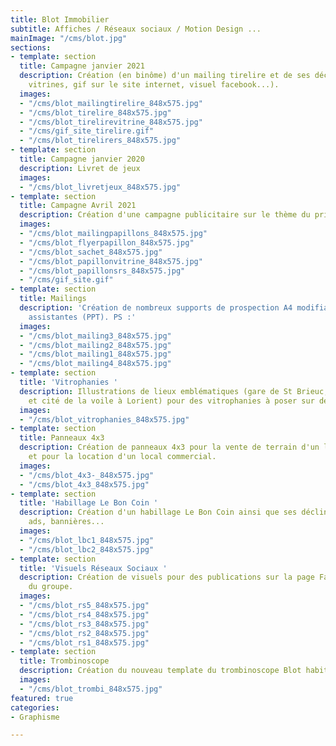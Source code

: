 ```yaml
---
title: Blot Immobilier
subtitle: Affiches / Réseaux sociaux / Motion Design ...
mainImage: "/cms/blot.jpg"
sections:
- template: section
  title: Campagne janvier 2021
  description: Création (en binôme) d'un mailing tirelire et de ses déclinaisons (affiches
    vitrines, gif sur le site internet, visuel facebook...).
  images:
  - "/cms/blot_mailingtirelire_848x575.jpg"
  - "/cms/blot_tirelire_848x575.jpg"
  - "/cms/blot_tirelirevitrine_848x575.jpg"
  - "/cms/gif_site_tirelire.gif"
  - "/cms/blot_tirelirers_848x575.jpg"
- template: section
  title: Campagne janvier 2020
  description: Livret de jeux
  images:
  - "/cms/blot_livretjeux_848x575.jpg"
- template: section
  title: Campagne Avril 2021
  description: Création d'une campagne publicitaire sur le thème du printemps.
  images:
  - "/cms/blot_mailingpapillons_848x575.jpg"
  - "/cms/blot_flyerpapillon_848x575.jpg"
  - "/cms/blot_sachet_848x575.jpg"
  - "/cms/blot_papillonvitrine_848x575.jpg"
  - "/cms/blot_papillonsrs_848x575.jpg"
  - "/cms/gif_site.gif"
- template: section
  title: Mailings
  description: 'Création de nombreux supports de prospection A4 modifiables par les
    assistantes (PPT). PS :'
  images:
  - "/cms/blot_mailing3_848x575.jpg"
  - "/cms/blot_mailing2_848x575.jpg"
  - "/cms/blot_mailing1_848x575.jpg"
  - "/cms/blot_mailing4_848x575.jpg"
- template: section
  title: 'Vitrophanies '
  description: Illustrations de lieux emblématiques (gare de St Brieuc, église Notre-Dame-de-Victoire
    et cité de la voile à Lorient) pour des vitrophanies à poser sur des locaux commerciaux.
  images:
  - "/cms/blot_vitrophanies_848x575.jpg"
- template: section
  title: Panneaux 4x3
  description: Création de panneaux 4x3 pour la vente de terrain d'un lotissement
    et pour la location d'un local commercial.
  images:
  - "/cms/blot_4x3-_848x575.jpg"
  - "/cms/blot_4x3_848x575.jpg"
- template: section
  title: 'Habillage Le Bon Coin '
  description: Création d'un habillage Le Bon Coin ainsi que ses déclinaisons en native
    ads, bannières...
  images:
  - "/cms/blot_lbc1_848x575.jpg"
  - "/cms/blot_lbc2_848x575.jpg"
- template: section
  title: 'Visuels Réseaux Sociaux '
  description: Création de visuels pour des publications sur la page Facebook et LinkedIn
    du groupe.
  images:
  - "/cms/blot_rs5_848x575.jpg"
  - "/cms/blot_rs4_848x575.jpg"
  - "/cms/blot_rs3_848x575.jpg"
  - "/cms/blot_rs2_848x575.jpg"
  - "/cms/blot_rs1_848x575.jpg"
- template: section
  title: Trombinoscope
  description: Création du nouveau template du trombinoscope Blot habitation
  images:
  - "/cms/blot_trombi_848x575.jpg"
featured: true
categories:
- Graphisme

---
```

